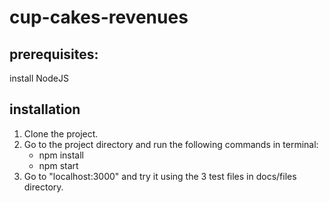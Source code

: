 # cup-cakes-revenues

## prerequisites:

install NodeJS

## installation

1. Clone the project.
2. Go to the project directory and run the following commands in terminal: 
    - npm install
    - npm start
3. Go to "localhost:3000" and try it using the 3 test files in docs/files directory.